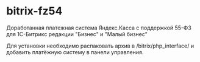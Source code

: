 # bitrix-fz54
Доработанная платежная система Яндекс.Касса с поддержкой 55-ФЗ для 1С-Битрикс редакции "Бизнес" и "Малый бизнес"

Для установки необходимо распаковать архив в /bitrix/php_interface/ и добавить платёжную систему в панели управления.
